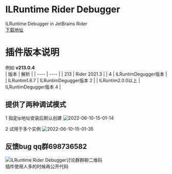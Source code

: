 # ILRuntime Rider Debugger
ILRuntime Debugger in JetBrains Rider  
[下载地址](https://github.com/yyh9488/ILRuntime-Rider-Degguer/releases)
# 插件版本说明
例如 **v213.0.4**  
| 版本 | 解析 |
|  ----  | ----  |
|  213  | Rider 2021.3  |
|  4  | ILRuntimDegugger版本  |
|  ILRuntim1.6.7  | ILRuntimDegugger版本 2  |
|  ILRuntim2.0.0以上  | ILRuntimDegugger版本 4  |
## 提供了两种调试模式
1 指定ip地址安装后默认创建  ![2022-06-10-15-01-14](https://user-images.githubusercontent.com/36093955/173010652-ed85893b-b476-4f7c-94ad-c1bc31b9b314.gif)

2 试用于多个实例  ![2022-06-10-15-01-35](https://user-images.githubusercontent.com/36093955/173010716-31f59e5e-25ab-4f1e-99bb-65df478639dd.gif)
## 反馈bug qq群698736582  
![ILRuntime Rider Debugger讨论群群聊二维码](https://user-images.githubusercontent.com/36093955/173011400-705d13d5-79cc-4d63-bfcb-989e7bed5564.png)  
插件使用人多的时候再公开代码
